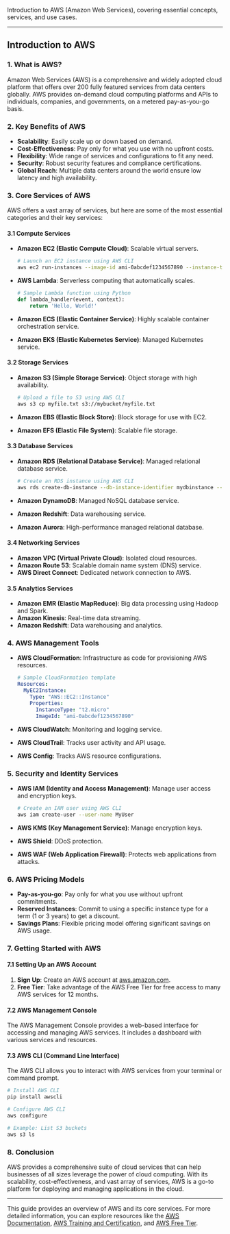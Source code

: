 Introduction to AWS (Amazon Web Services), covering essential concepts, services, and use cases.

---

## Introduction to AWS

### 1. What is AWS?
Amazon Web Services (AWS) is a comprehensive and widely adopted cloud platform that offers over 200 fully featured services from data centers globally. AWS provides on-demand cloud computing platforms and APIs to individuals, companies, and governments, on a metered pay-as-you-go basis.

### 2. Key Benefits of AWS
- **Scalability**: Easily scale up or down based on demand.
- **Cost-Effectiveness**: Pay only for what you use with no upfront costs.
- **Flexibility**: Wide range of services and configurations to fit any need.
- **Security**: Robust security features and compliance certifications.
- **Global Reach**: Multiple data centers around the world ensure low latency and high availability.

### 3. Core Services of AWS
AWS offers a vast array of services, but here are some of the most essential categories and their key services:

#### 3.1 Compute Services
- **Amazon EC2 (Elastic Compute Cloud)**: Scalable virtual servers.
    ```bash
    # Launch an EC2 instance using AWS CLI
    aws ec2 run-instances --image-id ami-0abcdef1234567890 --instance-type t2.micro --key-name MyKeyPair
    ```

- **AWS Lambda**: Serverless computing that automatically scales.
    ```python
    # Sample Lambda function using Python
    def lambda_handler(event, context):
        return 'Hello, World!'
    ```

- **Amazon ECS (Elastic Container Service)**: Highly scalable container orchestration service.
- **Amazon EKS (Elastic Kubernetes Service)**: Managed Kubernetes service.

#### 3.2 Storage Services
- **Amazon S3 (Simple Storage Service)**: Object storage with high availability.
    ```bash
    # Upload a file to S3 using AWS CLI
    aws s3 cp myfile.txt s3://mybucket/myfile.txt
    ```

- **Amazon EBS (Elastic Block Store)**: Block storage for use with EC2.
- **Amazon EFS (Elastic File System)**: Scalable file storage.

#### 3.3 Database Services
- **Amazon RDS (Relational Database Service)**: Managed relational database service.
    ```bash
    # Create an RDS instance using AWS CLI
    aws rds create-db-instance --db-instance-identifier mydbinstance --db-instance-class db.t2.micro --engine mysql --allocated-storage 20 --master-username admin --master-user-password password
    ```

- **Amazon DynamoDB**: Managed NoSQL database service.
- **Amazon Redshift**: Data warehousing service.
- **Amazon Aurora**: High-performance managed relational database.

#### 3.4 Networking Services
- **Amazon VPC (Virtual Private Cloud)**: Isolated cloud resources.
- **Amazon Route 53**: Scalable domain name system (DNS) service.
- **AWS Direct Connect**: Dedicated network connection to AWS.

#### 3.5 Analytics Services
- **Amazon EMR (Elastic MapReduce)**: Big data processing using Hadoop and Spark.
- **Amazon Kinesis**: Real-time data streaming.
- **Amazon Redshift**: Data warehousing and analytics.

### 4. AWS Management Tools
- **AWS CloudFormation**: Infrastructure as code for provisioning AWS resources.
    ```yaml
    # Sample CloudFormation template
    Resources:
      MyEC2Instance:
        Type: "AWS::EC2::Instance"
        Properties:
          InstanceType: "t2.micro"
          ImageId: "ami-0abcdef1234567890"
    ```

- **AWS CloudWatch**: Monitoring and logging service.
- **AWS CloudTrail**: Tracks user activity and API usage.
- **AWS Config**: Tracks AWS resource configurations.

### 5. Security and Identity Services
- **AWS IAM (Identity and Access Management)**: Manage user access and encryption keys.
    ```bash
    # Create an IAM user using AWS CLI
    aws iam create-user --user-name MyUser
    ```

- **AWS KMS (Key Management Service)**: Manage encryption keys.
- **AWS Shield**: DDoS protection.
- **AWS WAF (Web Application Firewall)**: Protects web applications from attacks.

### 6. AWS Pricing Models
- **Pay-as-you-go**: Pay only for what you use without upfront commitments.
- **Reserved Instances**: Commit to using a specific instance type for a term (1 or 3 years) to get a discount.
- **Savings Plans**: Flexible pricing model offering significant savings on AWS usage.

### 7. Getting Started with AWS
#### 7.1 Setting Up an AWS Account
1. **Sign Up**: Create an AWS account at [aws.amazon.com](https://aws.amazon.com/).
2. **Free Tier**: Take advantage of the AWS Free Tier for free access to many AWS services for 12 months.

#### 7.2 AWS Management Console
The AWS Management Console provides a web-based interface for accessing and managing AWS services. It includes a dashboard with various services and resources.

#### 7.3 AWS CLI (Command Line Interface)
The AWS CLI allows you to interact with AWS services from your terminal or command prompt.
```bash
# Install AWS CLI
pip install awscli

# Configure AWS CLI
aws configure

# Example: List S3 buckets
aws s3 ls
```

### 8. Conclusion
AWS provides a comprehensive suite of cloud services that can help businesses of all sizes leverage the power of cloud computing. With its scalability, cost-effectiveness, and vast array of services, AWS is a go-to platform for deploying and managing applications in the cloud.

---

This guide provides an overview of AWS and its core services. For more detailed information, you can explore resources like the [AWS Documentation](https://docs.aws.amazon.com/), [AWS Training and Certification](https://aws.amazon.com/training/), and [AWS Free Tier](https://aws.amazon.com/free/).
